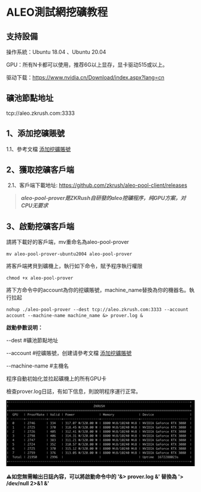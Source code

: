 # ALEO測試網挖礦教程

## 支持設備

操作系統：Ubuntu 18.04 、Ubuntu 20.04

GPU：所有N卡都可以使用，推荐6G以上显存，显卡驱动515或以上。

驱动下载：https://www.nvidia.cn/Download/index.aspx?lang=cn



## 礦池節點地址

tcp://aleo.zkrush.com:3333



## 1、添加挖礦賬號

1.1、參考文檔 [添加挖礦賬號](/_document/miner_account?id=添加挖礦賬號)



## 2、獲取挖礦客戶端

 2.1、客戶端下載地址: https://github.com/zkrush/aleo-pool-client/releases

> ***aleo-pool-prover是ZKRush自研發的aleo挖礦程序，纯GPU方案，对CPU无要求***



## 3、啟動挖礦客戶端

請將下載好的客戶端，mv重命名為aleo-pool-prover

```shell
mv aleo-pool-prover-ubuntu2004 aleo-pool-prover
```

將客戶端拷貝到礦機上，執行如下命令，賦予程序執行權限

```shell
chmod +x aleo-pool-prover
```

將下方命令中的account為你的挖礦賬號，machine_name替換為你的機器名。執行拉起

```shell
nohup ./aleo-pool-prover --dest tcp://aleo.zkrush.com:3333 --account account --machine-name machine_name &> prover.log &
```

**啟動參數说明：**

--dest #礦池節點地址

--account #挖礦賬號，创建请參考文檔 [添加挖礦賬號](/_document/miner_account?id=添加挖礦賬號)

--machine-name #主機名

程序自動初始化並拉起礦機上的所有GPU卡

檢查prover.log日誌，有如下信息，則說明程序運行正常。

![prover_log](../_media/prover_log.png)

**⚠️如您無需輸出日誌內容，可以將啟動命令中的 '&> prover.log &' 替換為 '> /dev/null 2>&1 &'** 


